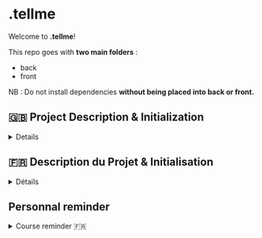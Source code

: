 # .tellme

Welcome to **.tellme**!

This repo goes with **two main folders** :
- back
- front

NB : Do not install dependencies **without being placed into back or front.**

## 🇬🇧 Project Description & Initialization
<details>
<summary>Details</summary>

**.tellme** is a real-time chat application built with React for the front-end and Socket.IO for real-time communication. The project also uses an authentication context to manage the user's state. This project aims to demonstrate the use of Socket.IO and React to create an interactive and responsive chat application.

### Key Features

- **Real-time Chat**: Users can send and receive messages instantly.
- **Authentication**: Manage user state with an authentication context.
- **React Hooks**: Use `useState` and `useEffect` hooks to manage state and side effects in functional components. Create a custom hook `useAuth`.
- **CORS Support**: Configure CORS to allow cross-origin requests.

### Technologies Used

- **React**: To build the user interface.
- **Socket.IO**: For real-time communication between the client and the server.
- **Express**: To create the backend server.
- **Node.js**: Runtime environment for the backend server.

### Project Installation

1. Clone the repository:
    ```bash
    git clone https://github.com/your-username/tellme.git
    ```
2. Install backend dependencies:
    ```bash
    cd tellme
    cd back
    npm install
    ```
3. Initialize .env:
    ```bash
    cp .env.example .env
    touch .env
    ```
4. Set up the local database (depending on your computer (in my case, Mac)):
    ```sql
    psql postgres
    CREATE USER <your_user> WITH LOGIN PASSWORD '<your_password>';
    CREATE DATABASE <database_name> OWNER <your_user>;
    ```
5. Configure .env:
    ```bash
    BASE_URL=http://localhost:
    PORT=3000
    DB_HOST=localhost
    DB_PORT=5432
    DB_USER=<your_user>
    DB_PASSWORD=<your_password>
    DB_DATABASE=<database_name>
    DB_URL=postgresql://<your_user>:<your_password>@localhost:5432/<database_name>
    DB_DIALECT=postgres
    JWT_SECRET=<your_secret>
    ```
6. Initialize the database:
    ```bash
    npm run db:reset
    ```
7. Start the server:
    ```bash
    npm run dev
    ```
8. Install front-end dependencies:
    ```bash
    cd ..
    cd front/
    pnpm i
    ```
9. Start the front-end:
    ```bash
    pnpm run dev
    ```

### Usage

1. Open your browser and go to `http://localhost:5173` to use the chat application.
2. Log in or sign up to start chatting in real-time.

### Contribution

Contributions are welcome! Please submit a pull request or open an issue to discuss the changes you want to make.

### License

This project is licensed under the ISC License.
</details>



## 🇫🇷 Description du Projet & Initialisation

<details>
<summary>Détails</summary>

**.tellme** est une application de chat en temps réel construite avec React pour le front-end et Socket.IO pour la communication en temps réel. Le projet utilise également un contexte d'authentification pour gérer l'état de l'utilisateur. Ce projet a pour but de démontrer l'utilisation de Socket.IO et de React pour créer une application de chat interactive et réactive.

### Fonctionnalités Principales

- **Chat en temps réel** : Les utilisateurs peuvent envoyer et recevoir des messages instantanément.
- **Authentification** : Gestion de l'état de l'utilisateur avec un contexte d'authentification.
- **Hooks React** : Utilisation des hooks `useState` et `useEffect` pour gérer l'état et les effets secondaires dans les composants fonctionnels. Création d'un custom hook `useAuth`.
- **Support CORS** : Configuration CORS pour permettre les requêtes cross-origin.

### Technologies Utilisées

- **React** : Pour construire l'interface utilisateur.
- **Socket.IO** : Pour la communication en temps réel entre le client et le serveur.
- **Express** : Pour créer le serveur backend.
- **Node.js** : Environnement d'exécution pour le serveur backend.

### Installation du projet

1. Clonez le dépôt :
    ```bash
    git clone https://github.com/votre-utilisateur/tellme.git
    ```
2. Installez les dépendances côté back :
    ```bash
    cd tellme
    cd back
    npm install
    ```
3. Initialisez .env :
    ```bash
    cp .env.example .env
    touch .env
    ```
4. Configurez la BDD en local (en fonction de votre ordinateur (dans mon cas, Mac)) :
    ```sql
    psql postgres
    CREATE USER <votre_user> WITH LOGIN PASSWORD '<votre_mot_de_passe>';
    CREATE DATABASE <nom_de_la_base> OWNER <votre_user>;
    ```
5. Configurez .env :
    ```bash
    BASE_URL=http://localhost:
    PORT=3000
    DB_HOST=localhost
    DB_PORT=5432
    DB_USER=<votre_user>
    DB_PASSWORD=<votre_mot_de_passe>
    DB_DATABASE=<nom_de_la_base>
    DB_URL=postgresql://<votre_user>:<votre_mot_de_passe>@localhost:5432/<nom_de_la_base>
    DB_DIALECT=postgres
    JWT_SECRET=<votre_secret>
    ```
6. Initialiser la base de données :
    ```bash
    npm run db:reset
    ```
7. Démarrez le serveur :
    ```bash
    npm run dev
    ```
8. Installez les dépendances côté front :
    ```bash
    cd ..
    cd front/
    pnpm i
    ````
9. Démarrez le front :
    ```bash
    pnpm run dev
    ```

### Utilisation

1. Ouvrez votre navigateur et accédez à `http://localhost:5173` pour utiliser l'application de chat.
2. Connectez-vous ou inscrivez-vous pour commencer à chatter en temps réel.

### Contribution

Les contributions sont les bienvenues ! Veuillez soumettre une pull request ou ouvrir une issue pour discuter des changements que vous souhaitez apporter.

### Licence

Ce projet est sous licence ISC.
</details>

## Personnal reminder

<details>
<summary>Course reminder 🇫🇷</summary>

## Introduction
Ce projet est une application de chat en temps réel construite avec React pour le front-end et Socket.IO pour la communication en temps réel. Nous utilisons également un contexte d'authentification pour gérer l'état de l'utilisateur.

**Ceci est un projet d'essai de la technologie Socket.IO ET de React.**

## Concepts Clés

## Hooks

Les hooks sont des fonctions spéciales de React qui permettent d'utiliser l'état et d'autres fonctionnalités de React sans écrire de classes. Les deux hooks les plus couramment utilisés sont `useState` et `useEffect`.

`useState`

`useState` est un hook qui permet d'ajouter l'état local à un composant fonctionnel. Il retourne une paire : la valeur de l'état actuel et une fonction qui permet de mettre à jour cette valeur.

```jsx
const [newMessage, setNewMessage] = useState('');
```

- `newMessage` : La valeur actuelle de l'état.
- `setNewMessage` : La fonction pour mettre à jour la valeur de `newMessage`.

`useEffect`

`useEffect` est un hook qui permet d'exécuter des effets secondaires dans les composants fonctionnels. Il prend une fonction comme argument, qui sera exécutée après chaque rendu du composant.

```jsx
  const handleMessage = (message) => {
    setMessages((prevMessages) => [...prevMessages, message]);
  };

  socket.on('message', handleMessage);

  return () => {
    socket.off('message', handleMessage);
  };
}, []);
```

- La fonction passée à `useEffect` est exécutée après chaque rendu.
- Le tableau vide `[]` en deuxième argument indique que l'effet ne doit être exécuté qu'une seule fois, après le premier rendu.
- La fonction retournée par `useEffect` est une fonction de nettoyage qui est exécutée lorsque le composant est démonté.

## Socket.IO

Socket.IO est une bibliothèque qui permet une communication en temps réel entre le client et le serveur. Dans ce projet, nous utilisons Socket.IO pour envoyer et recevoir des messages de chat.

### Connexion au serveur Socket.IO

```jsx
import { io } from 'socket.io-client';

const socket = io('http://localhost:3001');

export default socket;
```

- `io` : Fonction pour initialiser une connexion Socket.IO.
- `socket` : Instance de la connexion Socket.IO.

### Écouter les messages

```jsx
useEffect(() => {
  const handleMessage = (message) => {
    setMessages((prevMessages) => [...prevMessages, message]);
  };

  socket.on('message', handleMessage);

  return () => {
    socket.off('message', handleMessage);
  };
}, []);
```

- `socket.on('message', handleMessage)` : Écoute les événements `message` et exécute `handleMessage` lorsqu'un message est reçu.
- `socket.off('message', handleMessage)` : Supprime l'écouteur d'événements lorsque le composant est démonté.

### Envoyer des messages

```jsx
const handleSubmit = (event) => {
  event.preventDefault();
  socket.emit('message', { author: username, authorId: userId, text: newMessage });
  setNewMessage('');
};
```

- `socket.emit('message', { ... })` : Envoie un événement `message` avec les données du message au serveur.

### Création du contexte

```jsx
import { createContext, useState, useEffect } from 'react';

const AuthContext = createContext();

export const AuthProvider = ({ children }) => {
  const [isAuthenticated, setIsAuthenticated] = useState(false);
  const [username, setUsername] = useState('');
  const [userId, setUserId] = useState('');

  useEffect(() => {
    const storedToken = localStorage.getItem('token');
    const storedUsername = localStorage.getItem('username');
    const storedUserId = localStorage.getItem('userId');
    if (storedToken && storedUsername && storedUserId) {
      setIsAuthenticated(true);
      setUsername(storedUsername);
      setUserId(storedUserId);
    }
  }, []);

  const login = (token, username, userId) => {
    localStorage.setItem('token', token);
    localStorage.setItem('username', username);
    localStorage.setItem('userId', userId);
    setIsAuthenticated(true);
    setUsername(username);
    setUserId(userId);
  };

  const logout = () => {
    localStorage.removeItem('token');
    localStorage.removeItem('username');
    localStorage.removeItem('userId');
    setIsAuthenticated(false);
    setUsername('');
    setUserId('');
  };

  return (
    <AuthContext.Provider value={{ isAuthenticated, username, userId, login, logout }}>
      {children}
    </AuthContext.Provider>
  );
};

export default AuthContext;
```

- `AuthContext` : Contexte pour l'authentification.
- `AuthProvider` : Composant fournisseur qui enveloppe l'application et fournit l'état de l'authentification.

### Utilisation du contexte

```jsx
import { useContext } from 'react';
import AuthContext from '../context/AuthContext';

const useAuth = () => {
  return useContext(AuthContext);
};

export default useAuth;
```

- `useAuth` : Hook personnalisé pour accéder au contexte d'authentification.

## Exemple Complet

### Form.jsx

```jsx
import { useEffect, useState, useContext } from 'react';
import MessageItem from './MessageItem';
import '../styles/Form.css';
import socket from '../utils/socket';
import AuthContext from '../context/AuthContext';

export default function Form() {
  const { username, userId } = useContext(AuthContext);
  const [messages, setMessages] = useState([]);
  const [newMessage, setNewMessage] = useState('');

  useEffect(() => {
    const handleMessage = (message) => {
      setMessages((prevMessages) => [...prevMessages, message]);
    };

    socket.on('message', handleMessage);

    return () => {
      socket.off('message', handleMessage);
    };
  }, []);

  const handleSubmit = (event) => {
    event.preventDefault();
    socket.emit('message', { author: username, authorId: userId, text: newMessage });
    setNewMessage('');
  };

  return (
    <div className='form-container'>
      <form onSubmit={handleSubmit} className="form">
        <ul className="messages-list">
          {messages.map((message, index) => (
            <MessageItem key={index} sender={message.author} text={message.text} />
          ))}
        </ul>
        <div className="form-input-area">
          <textarea
            className='text-area'
            value={newMessage}
            onChange={(event) => setNewMessage(event.target.value)}
            placeholder="Enter your message"
          />
          <button className='form-button'>Send</button>
        </div>
      </form>
    </div>
  );
}
```

## Conclusion

En suivant cette documentation, vous devriez avoir une meilleure compréhension des concepts clés utilisés dans ce projet, y compris les hooks, Socket.IO, et le contexte d'authentification. N'hésitez pas à explorer davantage la documentation officielle de React et Socket.IO pour approfondir vos connaissances.
</details>